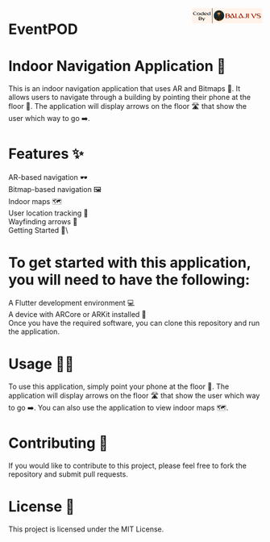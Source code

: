 <a href="https://balajivs.me"><img src="https://github.com/Balaji-V-S/Balaji-V-S/blob/main/Github%20Readme%20watermark.png" align="right" width="140" /></a>

# EventPOD

# Indoor Navigation Application 🏢
This is an indoor navigation application that uses AR and Bitmaps 📱. It allows users to navigate through a building by pointing their phone at the floor 👣. The application will display arrows on the floor 🛣 that show the user which way to go ➡️.

# Features ✨

AR-based navigation 🕶️\
Bitmap-based navigation 🖼️\
Indoor maps 🗺️\
User location tracking 📍\
Wayfinding arrows 🧭\
Getting Started 🚀\

# To get started with this application, you will need to have the following:

A Flutter development environment 💻\
A device with ARCore or ARKit installed 📱\
Once you have the required software, you can clone this repository and run the application.

# Usage 🚶‍♂️
To use this application, simply point your phone at the floor 👣. The application will display arrows on the floor 🛣 that show the user which way to go ➡️. You can also use the application to view indoor maps 🗺️.

# Contributing 🤝
If you would like to contribute to this project, please feel free to fork the repository and submit pull requests.

# License 📄
This project is licensed under the MIT License.

